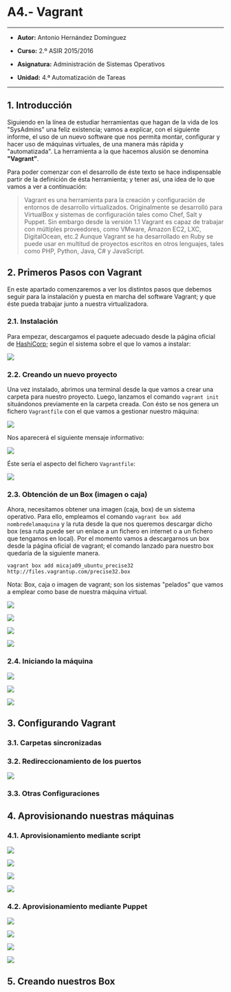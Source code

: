 # A4.- Vagrant

***

* **Autor:**  Antonio Hernández Domínguez
* **Curso:** 2.º ASIR 2015/2016
* **Asignatura:** Administración de Sistemas Operativos
* **Unidad:** 4.ª Automatización de Tareas

***

## 1. Introducción

Siguiendo en la línea de estudiar herramientas que hagan de la vida de los "SysAdmins" una feliz existencia; vamos a explicar, con el siguiente informe, el uso de un nuevo software que nos permita montar, configurar y hacer uso de máquinas virtuales, de una manera más rápida y "automatizada". La herramienta a la que hacemos alusión se denomina **"Vagrant"**.
	
Para poder comenzar con el desarrollo de éste texto se hace indispensable partir de la definición de ésta herramienta; y tener así, una idea de lo que vamos a ver a continuación:
	
>Vagrant es una herramienta para la creación y configuración de entornos de desarrollo virtualizados. Originalmente se desarrolló para VirtualBox y sistemas de configuración tales como Chef, Salt y Puppet. Sin embargo desde la versión 1.1 Vagrant es capaz de trabajar con múltiples proveedores, como VMware, Amazon EC2, LXC, DigitalOcean, etc.2 Aunque Vagrant se ha desarrollado en Ruby se puede usar en multitud de proyectos escritos en otros lenguajes, tales como PHP, Python, Java, C# y JavaScript.
>

## 2. Primeros Pasos con Vagrant

En este apartado comenzaremos a ver los distintos pasos que debemos seguir para la instalación y puesta en marcha del software Vagrant; y que éste pueda trabajar junto a nuestra virtualizadora. 
### 2.1. Instalación

Para empezar, descargamos el paquete adecuado desde la página oficial de [HashiCorp](https://www.vagrantup.com/downloads.html); según el sistema sobre el que lo vamos a instalar:
![](screenshots/00.png)

### 2.2. Creando un nuevo proyecto

Una vez instalado, abrimos una terminal desde la que vamos a crear una carpeta para nuestro proyecto. Luego, lanzamos el comando `vagrant init` situándonos previamente en la carpeta creada. Con ésto se nos genera un fichero `Vagrantfile` con el que vamos a gestionar nuestro máquina:

![](screenshots/gettingstarted.gif)
Nos aparecerá el siguiente mensaje informativo:

![](screenshots/01.png)

Éste sería el aspecto del fichero `Vagrantfile`:
![](screenshots/02.png)
### 2.3. Obtención de un Box (imagen o caja)

Ahora, necesitamos obtener una imagen (caja, box) de un sistema operativo. Para ello, empleamos el comando `vagrant box add nombredelamaquina` y la ruta desde la que nos queremos descargar dicho box (esa ruta puede ser un enlace a un fichero en internet o a un fichero que tengamos en local).
Por el momento vamos a descargarnos un box desde la página oficial de vagrant; el comando lanzado para nuestro box quedaría de la siguiente manera.

`vagrant box add micaja09_ubuntu_precise32 http://files.vagrantup.com/precise32.box`

Nota: Box, caja o imagen de vagrant; son los sistemas "pelados" que vamos a emplear como base de nuestra máquina virtual.

![](screenshots/boxdonwload.gif)

![](screenshots/03.png)

![](screenshots/04.png)

![](screenshots/05.png)

### 2.4. Iniciando la máquina

![](screenshots/06.png)

![](screenshots/07.png)

![](screenshots/07b.png)

## 3. Configurando Vagrant
### 3.1. Carpetas sincronizadas
### 3.2. Redireccionamiento de los puertos


![](screenshots/08.png)

### 3.3. Otras Configuraciones

## 4. Aprovisionando nuestras máquinas
### 4.1. Aprovisionamiento mediante script

![](screenshots/09.png)

![](screenshots/09b.png)

![](screenshots/10.png)

![](screenshots/11.png)

### 4.2. Aprovisionamiento mediante Puppet

![](screenshots/12.png)

![](screenshots/13.png)

![](screenshots/14.png)

![](screenshots/15.png)

## 5. Creando nuestros Box
